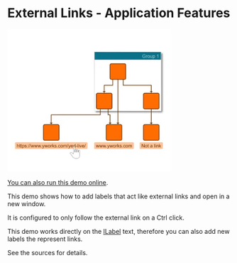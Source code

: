 <!--
 //////////////////////////////////////////////////////////////////////////////
 // @license
 // This file is part of yFiles for HTML.
 // Use is subject to license terms.
 //
 // Copyright (c) by yWorks GmbH, Vor dem Kreuzberg 28,
 // 72070 Tuebingen, Germany. All rights reserved.
 //
 //////////////////////////////////////////////////////////////////////////////
-->
# External Links - Application Features

<img src="../../../doc/demo-thumbnails/external-links.webp" alt="demo-thumbnail" height="320"/>

[You can also run this demo online](https://www.yworks.com/demos/application-features/external-links/).

This demo shows how to add labels that act like external links and open in a new window.

It is configured to only follow the external link on a Ctrl click.

This demo works directly on the [ILabel](https://docs.yworks.com/yfileshtml/#/api/ILabel) text, therefore you can also add new labels the represent links.

See the sources for details.
